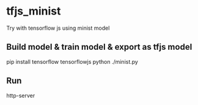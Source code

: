 # tfjs_minist
Try with tensorflow js using minist model

Build model & train model & export as tfjs model
-----------
pip install tensorflow tensorflowjs
python ./minist.py

Run
------
http-server
